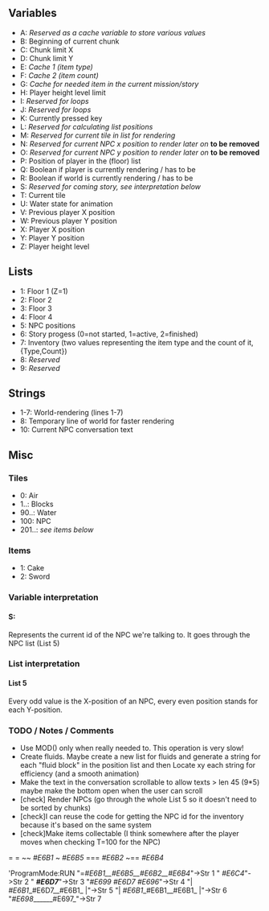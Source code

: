## Variables
- A: *Reserved as a cache variable to store various values*
- B: Beginning of current chunk
- C: Chunk limit X
- D: Chunk limit Y
- E: *Cache 1 (item type)*
- F: *Cache 2 (item count)*
- G: *Cache for needed item in the current mission/story*
- H: Player height level limit
- I: *Reserved for loops*
- J: *Reserved for loops*
- K: Currently pressed key
- L: *Reserved for calculating list positions*
- M: *Reserved for current tile in list for rendering*
- N: *Reserved for current NPC x position to render later on* **to be removed**
- O: *Reserved for current NPC y position to render later on* **to be removed**
- P: Position of player in the (floor) list
- Q: Boolean if player is currently rendering / has to be
- R: Boolean if world is currently rendering / has to be
- S: *Reserved for coming story, see interpretation below*
- T: Current tile
- U: Water state for animation
- V: Previous player X position
- W: Previous player Y position
- X: Player X position
- Y: Player Y position
- Z: Player height level

## Lists
- 1: Floor 1 (Z=1)
- 2: Floor 2
- 3: Floor 3
- 4: Floor 4
- 5: NPC positions
- 6: Story progess (0=not started, 1=active, 2=finished)
- 7: Inventory (two values representing the item type and the count of it, {Type,Count})
- 8: *Reserved*
- 9: *Reserved*

## Strings
- 1-7: World-rendering (lines 1-7)
- 8: Temporary line of world for faster rendering
- 10: Current NPC conversation text

## Misc
### Tiles
- 0: Air
- 1..: Blocks
- 90..: Water
- 100: NPC
- 201..: *see items below*

### Items
- 1: Cake
- 2: Sword

### Variable interpretation
#### S:
Represents the current id of the NPC we're talking to. It goes through the NPC list (List 5)

### List interpretation
#### List 5
Every odd value is the X-position of an NPC, every even position stands for each Y-position.

### TODO / Notes / Comments
- Use MOD() only when really needed to. This operation is very slow!
- Create fluids. Maybe create a new list for fluids and generate a string for each "fluid block" in the position list and then Locate xy each string for efficiency (and a smooth animation)
- Make the text in the conversation scrollable to allow texts > len 45 (9*5) maybe make the bottom open when the user can scroll
- \[check\] Render NPCs (go through the whole List 5 so it doesn't need to be sorted by chunks)
- \[check\]I can reuse the code for getting the NPC id for the inventory because it's based on the same system
- \[check\]Make items collectable (I think somewhere after the player moves when checking T=100 for the NPC)

=       =
~~      _#E6B1_
~       _#E6B5_
===     _#E6B2_
~==     _#E6B4_

'ProgramMode:RUN
"=_#E6B1__#E6B5__#E6B2__#E6B4_"->Str 1
"   _#E6C4_"->Str 2
" ___#E6D7___"->Str 3
"_#E699_  _#E6D7_  _#E696_"->Str 4
"| _#E6B1__#E6D7__#E6B1_ |"->Str 5
"| _#E6B1__#E6B1__#E6B1_ |"->Str 6
"_#E698_______#E697_"->Str 7
